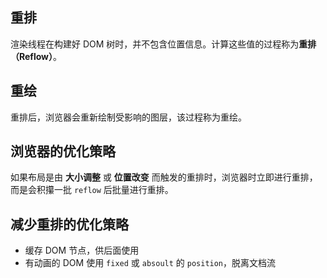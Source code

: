 ## 重排

渲染线程在构建好 DOM 树时，并不包含位置信息。计算这些值的过程称为**重排（Reflow）**。

## 重绘

重排后，浏览器会重新绘制受影响的图层，该过程称为重绘。





## 浏览器的优化策略

如果布局是由 **大小调整** 或 **位置改变** 而触发的重排时，浏览器时立即进行重排，而是会积攥一批 `reflow` 后批量进行重排。



## 减少重排的优化策略

- 缓存 DOM 节点，供后面使用
- 有动画的 DOM 使用 `fixed` 或 `absoult` 的 `position`，脱离文档流



















